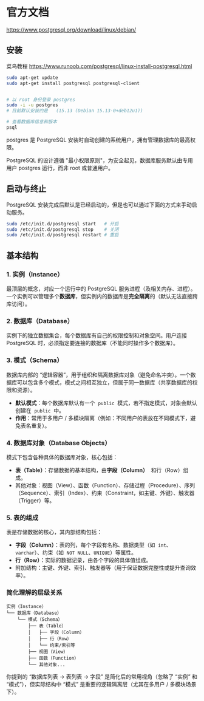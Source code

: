 # 官方文档

https://www.postgresql.org/download/linux/debian/

## 安装

菜鸟教程
https://www.runoob.com/postgresql/linux-install-postgresql.html

```bash
sudo apt-get update
sudo apt-get install postgresql postgresql-client


# 以 root 身份登录 postgres
sudo -i -u postgres
# 目前默认安装的是   (15.13 (Debian 15.13-0+deb12u1))

# 查看数据库信息和版本
psql

```

postgres 是 PostgreSQL 安装时自动创建的系统用户，拥有管理数据库的最高权限。

PostgreSQL 的设计遵循 "最小权限原则"，为安全起见，数据库服务默认由专用用户 postgres 运行，而非 root 或普通用户。

## 启动与终止

PostgreSQL 安装完成后默认是已经启动的，但是也可以通过下面的方式来手动启动服务。

```bash
sudo /etc/init.d/postgresql start   # 开启
sudo /etc/init.d/postgresql stop    # 关闭
sudo /etc/init.d/postgresql restart # 重启
```

## 基本结构

### 1. 实例（Instance）

最顶层的概念，对应一个运行中的 PostgreSQL 服务进程（及相关内存、进程）。一个实例可以管理多个**数据库**，但实例内的数据库是**完全隔离**的（默认无法直接跨库访问）。

### 2. 数据库（Database）

实例下的独立数据集合，每个数据库有自己的权限控制和对象空间。用户连接 PostgreSQL 时，必须指定要连接的数据库（不能同时操作多个数据库）。

### 3. 模式（Schema）

数据库内部的 “逻辑容器”，用于组织和隔离数据库对象（避免命名冲突）。一个数据库可以包含多个模式，模式之间相互独立，但属于同一数据库（共享数据库的权限和资源）。

- **默认模式**：每个数据库默认有一个  `public`  模式，若不指定模式，对象会默认创建在  `public`  中。
- **作用**：常用于多用户 / 多模块隔离（例如：不同用户的表放在不同模式下，避免表名重复）。

### 4. 数据库对象（Database Objects）

模式下包含各种具体的数据库对象，核心包括：

- **表（Table）**：存储数据的基本结构，由**字段（Column）**  和行（Row）组成。
- 其他对象：视图（View）、函数（Function）、存储过程（Procedure）、序列（Sequence）、索引（Index）、约束（Constraint，如主键、外键）、触发器（Trigger）等。

### 5. 表的组成

表是存储数据的核心，其内部结构包括：

- **字段（Column）**：表的列，每个字段有名称、数据类型（如  `int`、`varchar`）、约束（如  `NOT NULL`、`UNIQUE`）等属性。
- **行（Row）**：实际的数据记录，由各个字段的具体值组成。
- 附加结构：主键、外键、索引、触发器等（用于保证数据完整性或提升查询效率）。

### 简化理解的层级关系

```plaintext
实例（Instance）
└── 数据库（Database）
    └── 模式（Schema）
        ├── 表（Table）
        │   ├── 字段（Column）
        │   ├── 行（Row）
        │   └── 约束/索引等
        ├── 视图（View）
        ├── 函数（Function）
        └── 其他对象...
```

你提到的 “数据库列表 -> 表列表 -> 字段” 是简化后的常用视角（忽略了 “实例” 和 “模式”），但实际结构中 “模式” 是重要的逻辑隔离层（尤其在多用户 / 多模块场景下）。
